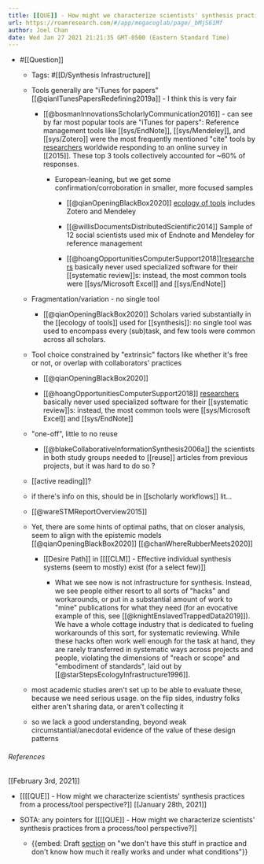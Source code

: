 ```yaml
---
title: [[QUE]] - How might we characterize scientists' synthesis practices from a process/tool perspective?
url: https://roamresearch.com/#/app/megacoglab/page/_bMjS61Mf
author: Joel Chan
date: Wed Jan 27 2021 21:21:35 GMT-0500 (Eastern Standard Time)
---
```


- #[[Question]]

    - Tags: #[[D/Synthesis Infrastructure]]

    - Tools generally are "iTunes for papers" [[@qianITunesPapersRedefining2019a]] - I think this is very fair

        - [[@bosmanInnovationsScholarlyCommunication2016]] - can see by far most popular tools are "iTunes for papers": Reference management tools like [[sys/EndNote]], [[sys/Mendeley]], and [[sys/Zotero]] were the most frequently mentioned "cite" tools by [researchers](((TqJhckxKb))) worldwide responding to an online survey in [[2015]]. These top 3 tools collectively accounted for ~60% of responses.

            - European-leaning, but we get some confirmation/corroboration in smaller, more focused samples

                - [[@qianOpeningBlackBox2020]] [ecology of tools](![](https://firebasestorage.googleapis.com/v0/b/firescript-577a2.appspot.com/o/imgs%2Fapp%2Fmegacoglab%2FpfGp_fY99U.png?alt=media&token=db2472d9-6884-467c-8ae0-5db27fcb6643)) includes Zotero and Mendeley

                - [[@willisDocumentsDistributedScientific2014]] Sample of 12 social scientists used mix of Endnote and Mendeley for reference management

                - [[@hoangOpportunitiesComputerSupport2018]][researchers](((R4yIJzOBs))) basically never used specialized software for their [[systematic review]]s: instead, the most common tools were [[sys/Microsoft Excel]] and [[sys/EndNote]]

    - Fragmentation/variation - no single tool

        - [[@qianOpeningBlackBox2020]] Scholars varied substantially in the [[ecology of tools]] used for [[synthesis]]: no single tool was used to encompass every (sub)task, and few tools were common across all scholars.

    - Tool choice constrained by "extrinsic" factors like whether it's free or not, or overlap with collaborators' practices

        - [[@qianOpeningBlackBox2020]]

        - [[@hoangOpportunitiesComputerSupport2018]] [researchers](((R4yIJzOBs))) basically never used specialized software for their [[systematic review]]s: instead, the most common tools were [[sys/Microsoft Excel]] and [[sys/EndNote]]

    - "one-off", little to no reuse

        - [[@blakeCollaborativeInformationSynthesis2006a]] the scientists in both study groups needed to [[reuse]] articles from previous projects, but it was hard to do so ?

    - [[active reading]]?

    - if there's info on this, should be in [[scholarly workflows]] lit...

    - [[@wareSTMReportOverview2015]]

    - Yet, there are some hints of optimal paths, that on closer analysis, seem to align with the epistemic models [[@qianOpeningBlackBox2020]] [[@chanWhereRubberMeets2020]]

        - [[Desire Path]] in [[[[CLM]] - Effective individual synthesis systems (seem to mostly) exist (for a select few)]]

            - What we see now is not infrastructure for synthesis. Instead, we see people either resort to all sorts of "hacks" and workarounds, or put in a substantial amount of work to "mine" publications for what they need (for an evocative example of this, see [[@knightEnslavedTrappedData2019]]). We have a whole cottage industry that is dedicated to fueling workarounds of this sort, for systematic reviewing. While these hacks often work well enough for the task at hand, they are rarely transferred in systematic ways across projects and people, violating the dimensions of "reach or scope" and "embodiment of standards", laid out by [[@starStepsEcologyInfrastructure1996]].

    - most academic studies aren't set up to be able to evaluate these, because we need serious usage. on the flip sides, industry folks either aren't sharing data, or aren't collecting it

    - so we lack a good understanding, beyond weak circumstantial/anecdotal evidence of the value of these design patterns

###### References

[[February 3rd, 2021]]

- [[[[QUE]] - How might we characterize scientists' synthesis practices from a process/tool perspective?]]
[[January 28th, 2021]]

- SOTA: any pointers for [[[[QUE]] - How might we characterize scientists' synthesis practices from a process/tool perspective?]]

    - {{embed: Draft [section](((SbUohk-At))) on "we don't have this stuff in practice and don't know how much it really works and under what conditions"}}
